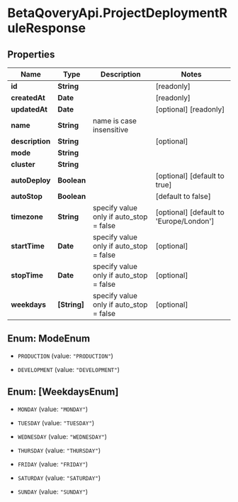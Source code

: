 # BetaQoveryApi.ProjectDeploymentRuleResponse

## Properties

Name | Type | Description | Notes
------------ | ------------- | ------------- | -------------
**id** | **String** |  | [readonly] 
**createdAt** | **Date** |  | [readonly] 
**updatedAt** | **Date** |  | [optional] [readonly] 
**name** | **String** | name is case insensitive | 
**description** | **String** |  | [optional] 
**mode** | **String** |  | 
**cluster** | **String** |  | 
**autoDeploy** | **Boolean** |  | [optional] [default to true]
**autoStop** | **Boolean** |  | [default to false]
**timezone** | **String** | specify value only if auto_stop &#x3D; false | [optional] [default to &#39;Europe/London&#39;]
**startTime** | **Date** | specify value only if auto_stop &#x3D; false | [optional] 
**stopTime** | **Date** | specify value only if auto_stop &#x3D; false | [optional] 
**weekdays** | **[String]** | specify value only if auto_stop &#x3D; false | [optional] 



## Enum: ModeEnum


* `PRODUCTION` (value: `"PRODUCTION"`)

* `DEVELOPMENT` (value: `"DEVELOPMENT"`)





## Enum: [WeekdaysEnum]


* `MONDAY` (value: `"MONDAY"`)

* `TUESDAY` (value: `"TUESDAY"`)

* `WEDNESDAY` (value: `"WEDNESDAY"`)

* `THURSDAY` (value: `"THURSDAY"`)

* `FRIDAY` (value: `"FRIDAY"`)

* `SATURDAY` (value: `"SATURDAY"`)

* `SUNDAY` (value: `"SUNDAY"`)




